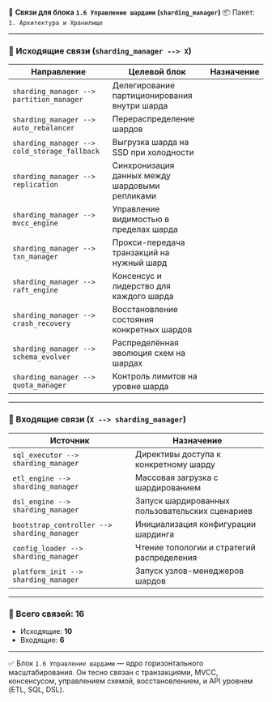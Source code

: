 🔗 **Связи для блока `1.6 Управление шардами` (`sharding_manager`)**
📦 Пакет: `1. Архитектура и Хранилище`

---

### 🔻 Исходящие связи (`sharding_manager --> X`)

| Направление                                  | Целевой блок                                   | Назначение |
| -------------------------------------------- | ---------------------------------------------- | ---------- |
| `sharding_manager --> partition_manager`     | Делегирование партиционирования внутри шарда   |            |
| `sharding_manager --> auto_rebalancer`       | Перераспределение шардов                       |            |
| `sharding_manager --> cold_storage_fallback` | Выгрузка шарда на SSD при холодности           |            |
| `sharding_manager --> replication`           | Синхронизация данных между шардовыми репликами |            |
| `sharding_manager --> mvcc_engine`           | Управление видимостью в пределах шарда         |            |
| `sharding_manager --> txn_manager`           | Прокси-передача транзакций на нужный шард      |            |
| `sharding_manager --> raft_engine`           | Консенсус и лидерство для каждого шарда        |            |
| `sharding_manager --> crash_recovery`        | Восстановление состояния конкретных шардов     |            |
| `sharding_manager --> schema_evolver`        | Распределённая эволюция схем на шардах         |            |
| `sharding_manager --> quota_manager`         | Контроль лимитов на уровне шарда               |            |

---

### 🔺 Входящие связи (`X --> sharding_manager`)

| Источник                                    | Назначение                                      |
| ------------------------------------------- | ----------------------------------------------- |
| `sql_executor --> sharding_manager`         | Директивы доступа к конкретному шарду           |
| `etl_engine --> sharding_manager`           | Массовая загрузка с шардированием               |
| `dsl_engine --> sharding_manager`           | Запуск шардированных пользовательских сценариев |
| `bootstrap_controller --> sharding_manager` | Инициализация конфигурации шардинга             |
| `config_loader --> sharding_manager`        | Чтение топологии и стратегий распределения      |
| `platform_init --> sharding_manager`        | Запуск узлов-менеджеров шардов                  |

---

### 🧩 Всего связей: **16**

* Исходящие: **10**
* Входящие: **6**

---

✅ Блок `1.6 Управление шардами` — ядро горизонтального масштабирования.
Он тесно связан с транзакциями, MVCC, консенсусом, управлением схемой, восстановлением, и API уровнем (ETL, SQL, DSL).
